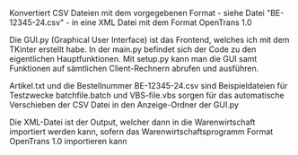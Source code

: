 Konvertiert CSV Dateien mit dem vorgegebenen Format - siehe Datei "BE-12345-24.csv" - in eine XML Datei mit dem Format OpenTrans 1.0

Die GUI.py (Graphical User Interface) ist das Frontend, welches ich mit dem TKinter erstellt habe.
In der main.py befindet sich der Code zu den eigentlichen Hauptfunktionen.
Mit setup.py kann man die GUI samt Funktionen auf sämtlichen Client-Rechnern abrufen und ausführen.

Artikel.txt und die Bestellnummer BE-12345-24.csv sind Beispieldateien für Testzwecke
batchfile.batch und VBS-file.vbs sorgen für das automatische Verschieben der CSV Datei in den Anzeige-Ordner der GUI.py

Die XML-Datei ist der Output, welcher dann in die Warenwirtschaft importiert werden kann, sofern das Warenwirtschaftsprogramm Format OpenTrans 1.0  importieren kann
